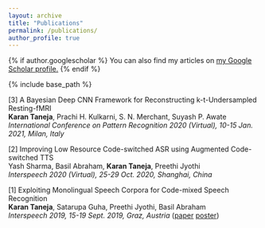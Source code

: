 ```yaml
---
layout: archive
title: "Publications"
permalink: /publications/
author_profile: true
---
```


{% if author.googlescholar %}
  You can also find my articles on <u><a href="{{author.googlescholar}}">my Google Scholar profile</a>.</u>
{% endif %}

{% include base_path %}

[3] A Bayesian Deep CNN Framework for Reconstructing k-t-Undersampled Resting-fMRI  
<b>Karan Taneja</b>, Prachi H. Kulkarni, S. N. Merchant, Suyash P. Awate
<i>International Conference on Pattern Recognition 2020 (Virtual), 10-15 Jan. 2021, Milan, Italy</i> 

[2] Improving Low Resource Code-switched ASR using Augmented Code-switched TTS  
Yash Sharma, Basil Abraham, <b>Karan Taneja</b>, Preethi Jyothi  
<i>Interspeech 2020 (Virtual), 25-29 Oct. 2020, Shanghai, China</i> 

[1] Exploiting Monolingual Speech Corpora for Code-mixed Speech Recognition  
<b>Karan Taneja</b>, Satarupa Guha, Preethi Jyothi, Basil Abraham  
<i>Interspeech 2019, 15-19 Sept. 2019, Graz, Austria</i> ([paper](https://www.isca-speech.org/archive/Interspeech_2019/pdfs/1959.pdf) [poster](/files/cm-asr-2019-poster.pdf))

<!-- {% for post in site.publications reversed %}
  {% include archive-single.html %}
{% endfor %} -->
